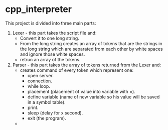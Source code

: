 # cpp_interpreter

This project is divided into three main parts:
1. Lexer - this part takes the script file and:
    * Convert it to one long string.
    * From the long string creates an array of tokens that are the strings in the long string which are separated from each other by white spaces and ignore those white spaces.
    * retrun an array of the tokens.
2. Parser - this part takes the array of tokens returned from the Lexer and:
    * creates command of every token which represent one:
         * open server.
         * connection.
         * while loop.
         * placement (placement of value into variable with =).
         * define variable (name of new variable so his value will be saved in a symbol table).
         * print.
         * sleep (delay for x second).
         * exit (the program).
   * 
